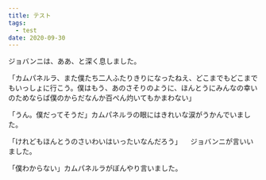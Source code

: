 ```yaml
---
title: テスト
tags:
  - test
date: 2020-09-30
---
```


ジョバンニは、ああ、と深く息しました。

「カムパネルラ、また僕たち二人ふたりきりになったねえ、どこまでもどこまでもいっしょに行こう。僕はもう、あのさそりのように、ほんとうにみんなの幸いのためならば僕のからだなんか百ぺん灼いてもかまわない」

「うん。僕だってそうだ」カムパネルラの眼にはきれいな涙がうかんでいました。

「けれどもほんとうのさいわいはいったいなんだろう」
　ジョバンニが言いいました。

「僕わからない」カムパネルラがぼんやり言いました。
